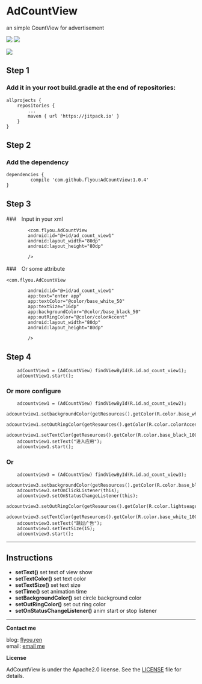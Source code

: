 # AdCountView
an simple CountView for advertisement

![](http://ww4.sinaimg.cn/large/a2f7c645jw1fcti0d34kog204t048myd.gif)
![](http://ww1.sinaimg.cn/large/a2f7c645jw1fcti0iluarg204t048q3y.gif)

![](http://ww1.sinaimg.cn/large/a2f7c645jw1fcti0oal4mg20a60a5td7.gif)

## Step 1

### Add it in your root build.gradle at the end of repositories:

	allprojects {
		repositories {
			...
			maven { url 'https://jitpack.io' }
		}
	}
## Step 2
### Add the dependency

	dependencies {
	         compile 'com.github.flyou:AdCountView:1.0.4'
	}

## Step 3

###　Input in your xml
 
 			<com.flyou.AdCountView
            android:id="@+id/ad_count_view1"
            android:layout_width="80dp"
            android:layout_height="80dp"

            />

###　Or some attribute

    <com.flyou.AdCountView

            android:id="@+id/ad_count_view1"
            app:text="enter app"
            app:textColor="@color/base_white_50"
            app:textSize="16dp"
            app:backgroundColor="@color/base_black_50"
            app:outRingColor="@color/colorAccent"
            android:layout_width="80dp"
            android:layout_height="80dp"

            />

## Step 4

 		adCountView1 = (AdCountView) findViewById(R.id.ad_count_view1);
        adCountView1.start();

### Or more configure
      	adcountview1 = (AdCountView) findViewById(R.id.ad_count_view2);
        adcountview1.setbackgroundColor(getResources().getColor(R.color.base_white_80));
        adcountview1.setOutRingColor(getResources().getColor(R.color.colorAccent));
        adcountview1.setTextClor(getResources().getColor(R.color.base_black_100));
        adcountview1.setText("进入应用");
        adcountview1.start();

### Or
        adcountview3 = (AdCountView) findViewById(R.id.ad_count_view3);
        adcountview3.setbackgroundColor(getResources().getColor(R.color.base_black_30));
        adcountview3.setOnClickListener(this);
        adcountview3.setOnStatusChangeListener(this);
        adcountview3.setOutRingColor(getResources().getColor(R.color.lightseagreen));
        adcountview3.setTextClor(getResources().getColor(R.color.base_white_100));
        adcountview3.setText("跳过广告");
        adcountview3.setTextSize(15);
        adcountview3.start();


----------
## Instructions

- **setText()** 	set text of view show
- **setTextColor()** set text color
- **setTextSize()** set text size
- **setTime()** set animation time
- **setBackgroundColor()** set circle background color
- **setOutRingColor()** set out ring color
- **setOnStatusChangeListener()** anim start or stop listener

----------

**Contact me**

blog: [flyou.ren](http://flyou.ren)<br/>
email:  [email me](mailto:fangjaylong@gmail.com)

**License**

AdCountView is under the Apache2.0 license. See the [LICENSE](https://github.com/flyou/AdCountView/blob/master/LICENSE) file for details.

 